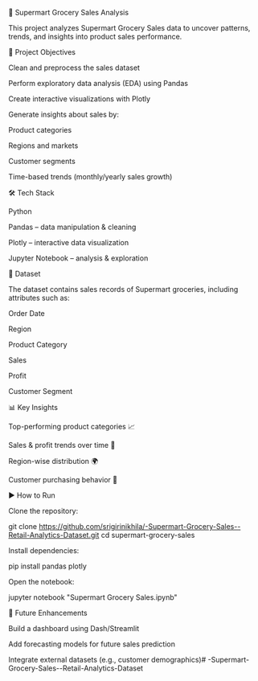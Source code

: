 🛒 Supermart Grocery Sales Analysis

This project analyzes Supermart Grocery Sales data to uncover patterns, trends, and insights into product sales performance.

📌 Project Objectives

Clean and preprocess the sales dataset

Perform exploratory data analysis (EDA) using Pandas

Create interactive visualizations with Plotly

Generate insights about sales by:

Product categories

Regions and markets

Customer segments

Time-based trends (monthly/yearly sales growth)

🛠️ Tech Stack

Python

Pandas – data manipulation & cleaning

Plotly – interactive data visualization

Jupyter Notebook – analysis & exploration

📂 Dataset

The dataset contains sales records of Supermart groceries, including attributes such as:

Order Date

Region

Product Category

Sales

Profit

Customer Segment

📊 Key Insights

Top-performing product categories 📈

Sales & profit trends over time 📅

Region-wise distribution 🌍

Customer purchasing behavior 👥

▶️ How to Run

Clone the repository:

git clone https://github.com/srigirinikhila/-Supermart-Grocery-Sales--Retail-Analytics-Dataset.git
cd supermart-grocery-sales


Install dependencies:

pip install pandas plotly


Open the notebook:

jupyter notebook "Supermart Grocery Sales.ipynb"

🚀 Future Enhancements

Build a dashboard using Dash/Streamlit

Add forecasting models for future sales prediction

Integrate external datasets (e.g., customer demographics)# -Supermart-Grocery-Sales--Retail-Analytics-Dataset

